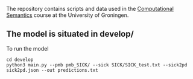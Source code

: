 The repository contains scripts and data used in the [Computational Semantics](https://www.rug.nl/ocasys/rug/vak/show?code=LIX021M05) course at the University of Groningen.


## The model is situated in develop/

To run the model 

```
cd develop
python3 main.py --pmb pmb_SICK/ --sick SICK/SICK_test.txt --sick2pd sick2pd.json --out predictions.txt
```

